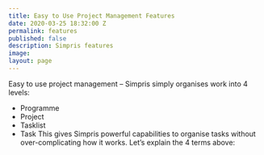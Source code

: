 ```yaml
---
title: Easy to Use Project Management Features
date: 2020-03-25 18:32:00 Z
permalink: features
published: false
description: Simpris features
image: 
layout: page
---
```


Easy to use project management – Simpris simply organises work into 4 levels:
* Programme
* Project
* Tasklist
* Task
This gives Simpris powerful capabilities to organise tasks without over-complicating how it works. Let’s explain the 4 terms above: